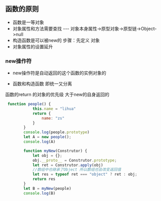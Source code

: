 ## 函数的原则
 - 函数是一等对象
 - 对象属性和方法需要查找 --- 对象本身属性->原型对象->原型链->Object->null
 - 构造函数是可以被new的 步骤：先定义 对象
 - 对象属性的设置延升

### new操作符
 - new操作符是自动返回的这个函数的实例对象的

 - 函数和构造函数 即统一又分离


函数的return 的对象的优先级 大于new的自身返回的
```js
 function people() {
            this.name = "lihua"
            return {
                name: "zs"
            }
        }
        console.log(people.prototype)
        let A = new people();
        console.log(A)

        function myNew(Construtor) {
            let obj = {};
            obj.__proto__ = Construtor.prototype;
            let ret = Construtor.apply(obj)
            //数组中也继承了Object 所以数组也会改变返回值
            let res = typeof ret === "object" ? ret : obj;
            return res
        }
        let B = myNew(people)
        console.log(B)
```